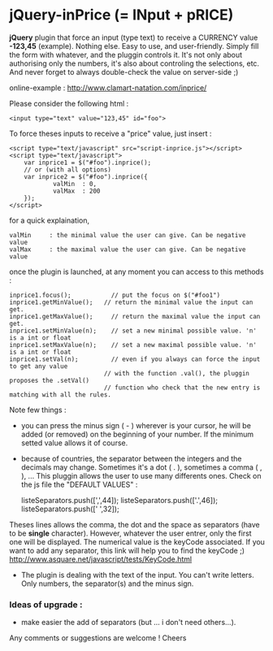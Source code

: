 # jQuery-inPrice (= INput + pRICE)

**jQuery** plugin that force an input (type text) to receive a CURRENCY value **-123,45** (example). Nothing else. Easy to use, and user-friendly. Simply fill the form with whatever, and the pluggin controls it. It's not only about authorising only the numbers, it's also about controling the selections, etc. And never forget to always double-check the value on server-side ;)

online-example : http://www.clamart-natation.com/inprice/

Please consider the following html :

    <input type="text" value="123,45" id="foo">

To force theses inputs to receive a "price" value, just insert :

    <script type="text/javascript" src="script-inprice.js"></script>
    <script type="text/javascript">
        var inprice1 = $("#foo").inprice();
        // or (with all options)
        var inprice2 = $("#foo").inprice({
                valMin	: 0,
                valMax	: 200
        });
    </script>
for a quick explaination,

    valMin     : the minimal value the user can give. Can be negative value
    valMax     : the maximal value the user can give. Can be negative value

once the plugin is launched, at any moment you can access to this methods :

    inprice1.focus();	        // put the focus on $("#foo1")
    inprice1.getMinValue();	  // return the minimal value the input can get.
    inprice1.getMaxValue(); 	// return the maximal value the input can get.
    inprice1.setMinValue(n);	// set a new minimal possible value. 'n' is a int or float
    inprice1.setMaxValue(n);	// set a new maximal possible value. 'n' is a int or float
    inprice1.setVal(n);     	// even if you always can force the input to get any value
                              // with the function .val(), the pluggin proposes the .setVal()
                              // function who check that the new entry is matching with all the rules.

Note few things :

 - you can press the minus sign ( - ) wherever is your cursor, he will be added (or removed) on the beginning of your number. If the minimum setted value allows it of course.

 - because of countries, the separator between the integers and the decimals may change. Sometimes it's a dot ( . ), sometimes a comma ( , ), ... This pluggin allows the user to use many differents ones. Check on the js file the "DEFAULT VALUES" :

    listeSeparators.push([',',44]);
    listeSeparators.push(['.',46]);
    listeSeparators.push([' ',32]);

Theses lines allows the comma, the dot and the space as separators (have to be **single** character). However, whatever the user entrer, only the first one will be displayed. The numerical value is the keyCode associated. If you want to add any separator, this link will help you to find the keyCode ;) http://www.asquare.net/javascript/tests/KeyCode.html

 - The plugin is dealing with the text of the input. You can't write letters. Only numbers, the separator(s) and the minus sign.


### Ideas of upgrade :

 - make easier the add of separators (but ... i don't need others...).

Any comments or suggestions are welcome !
Cheers
